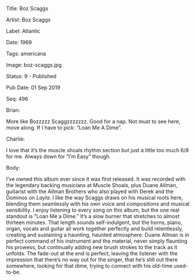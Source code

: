 Title:  Boz Scaggs

Artist: Boz Scaggs

Label:  Atlantic

Date:   1969

Tags:   americana

Image:  boz-scaggs.jpg

Status: 9 - Published

Pub Date: 01 Sep 2019

Seq:    496

Brian: 

More like Bozzzzz Scaggzzzzzzz. Good for a nap. Not must to see here, move along. If I have to pick: “Loan Me A Dime”.


Charlie: 

I love that it’s the muscle shoals rhythm section but just a little too much 6/8 for me. Always down for “I’m Easy” though.


Body: 

I’ve owned this album ever since it was first released. It was recorded with the legendary backing musicians at Muscle Shoals, plus Duane Allman, guitarist with the Allman Brothers who also played with Derek and the Dominos on *Layla*. I like the way Scaggs draws on his musical roots here, blending them seamlessly with his own voice and compositions and musical sensibility. I enjoy listening to every song on this album, but the one real standout is “Loan Me a Dime.” It’s a slow burner that stretches to almost thirteen minutes. That length sounds self-indulgent, but the horns, piano, organ, vocals and guitar all work together perfectly and build relentlessly, creating and sustaining a haunting, haunted atmosphere. Duane Allman is in perfect command of his instrument and the material, never simply flaunting his prowess, but continually adding new brush strokes to the track as it unfolds. The fade-out at the end is perfect, leaving the listener with the impression that there’s no way out for the singer, that he’s still out there somewhere, looking for that dime, trying to connect with his old-time used-to-be. 

